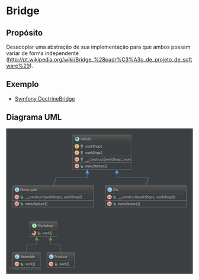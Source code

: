 # Bridge

## Propósito

Desacoplar uma abstração de sua implementação para que ambos possam variar 
de forma independente 
(http://pt.wikipedia.org/wiki/Bridge_%28padr%C3%A3o_de_projeto_de_software%29).

## Exemplo

* [Symfony DoctrineBridge](https://github.com/symfony/DoctrineBridge)

## Diagrama UML

![Alt Bridge UML Diagram](uml/diagrama.png)
